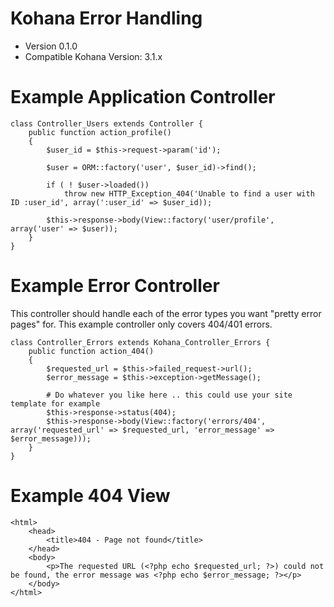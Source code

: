 # Kohana Error Handling

* Version 0.1.0
* Compatible Kohana Version: 3.1.x

# Example Application Controller

	class Controller_Users extends Controller {
		public function action_profile()
		{
			$user_id = $this->request->param('id');

			$user = ORM::factory('user', $user_id)->find();

			if ( ! $user->loaded())
				throw new HTTP_Exception_404('Unable to find a user with ID :user_id', array(':user_id' => $user_id));

			$this->response->body(View::factory('user/profile', array('user' => $user));
		}
	}

# Example Error Controller

This controller should handle each of the error types you want "pretty error pages" for. This example controller only covers 404/401 errors.

	class Controller_Errors extends Kohana_Controller_Errors {
		public function action_404()
		{
			$requested_url = $this->failed_request->url();
			$error_message = $this->exception->getMessage();

			# Do whatever you like here .. this could use your site template for example
			$this->response->status(404);
			$this->response->body(View::factory('errors/404', array('requested_url' => $requested_url, 'error_message' => $error_message)));
		}
	}

# Example 404 View

	<html>
		<head>
			<title>404 - Page not found</title>
		</head>
		<body>
			<p>The requested URL (<?php echo $requested_url; ?>) could not be found, the error message was <?php echo $error_message; ?></p>
		</body>
	</html>
